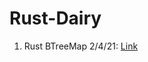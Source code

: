 # Rust-Dairy

1. Rust BTreeMap 2/4/21: [Link](https://play.rust-lang.org/?version=stable&mode=debug&edition=2018&gist=010fc44f3fdc04eefe5eee64bf43e598)
